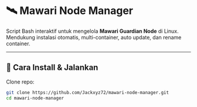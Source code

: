 # 🛰️ Mawari Node Manager

Script Bash interaktif untuk mengelola **Mawari Guardian Node** di Linux.  
Mendukung instalasi otomatis, multi-container, auto update, dan rename container.

---

## 🚀 Cara Install & Jalankan

Clone repo:
```bash
git clone https://github.com/Jackxyz72/mawari-node-manager.git
cd mawari-node-manager
